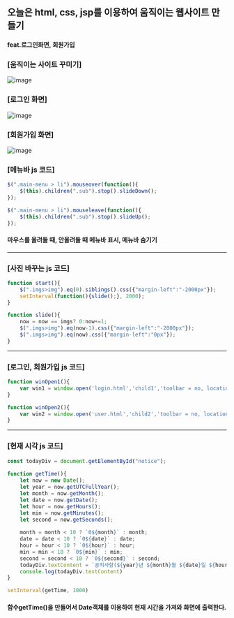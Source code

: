 ## 오늘은 html, css, jsp를 이용하여 움직이는 웹사이트 만들기
#### feat.로그인화면, 회원가입

### [움직이는 사이트 꾸미기]
![image](https://github.com/hwan06/Web/assets/114748934/17d36082-e22a-4ee3-9891-0183897e63ea)
### [로그인 화면]
![image](https://github.com/hwan06/Web/assets/114748934/84ecb74b-636e-464a-b342-bf7c68c56ccf)
### [회원가입 화면]
![image](https://github.com/hwan06/Web/assets/114748934/3771f40a-75b9-4a39-ab12-a4368ee6b684)

### [메뉴바 js 코드]
``` js
$(".main-menu > li").mouseover(function(){
	$(this).children(".sub").stop().slideDown();
});

$(".main-menu > li").mouseleave(function(){
	$(this).children(".sub").stop().slideUp();
});
```
#### 마우스를 올려둘 때, 안올려둘 때 메뉴바 표시, 메뉴바 숨기기
---
### [사진 바꾸는 js 코드]
``` js
function start(){
	$(".imgs>img").eq(0).siblings().css({"margin-left":"-2000px"});
	setInterval(function(){slide();}, 2000);
}

function slide(){
	now = now == imgs? 0:now+=1;
	$(".imgs>img").eq(now-1).css({"margin-left":"-2000px"});
	$(".imgs>img").eq(now).css({"margin-left":"0px"});
}
```
---
### [로그인, 회원가입 js 코드]
``` js
function winOpen1(){
	var win1 = window.open('login.html','child1','toolbar = no, location = no, status = no, menubar = no, resizable = no, scrollbars = no, width = 700, height = 700')
}

function winOpen2(){
	var win2 = window.open('user.html','child2','toolbar = no, location = no, status = no, menubar = no, resizable = no, scrollbars = no, width = 1850, height = 1700')
}
```
---
### [현재 시각 js 코드]
``` js
const todayDiv = document.getElementById("notice");
		
function getTime(){
	let now = new Date();
	let year = now.getUTCFullYear();
	let month = now.getMonth();
	let date = now.getDate();
	let hour = now.getHours();
	let min = now.getMinutes();
	let second = now.getSeconds();
	
	month = month < 10 ? `0${month}` : month;
	date = date < 10 ? `0${date}` : date;
	hour = hour < 10 ? `0${hour}` : hour;
	min = min < 10 ? `0${min}` : min;
	second = second < 10 ? `0${second}` : second;
	todayDiv.textContent = `공지사항(${year}년 ${month}월 ${date}일 ${hour}시 ${min}분)`
	console.log(todayDiv.textContent)
}

setInterval(getTime, 1000)
```
#### 함수getTime()을 만들어서 Date객체를 이용하여 현재 시간을 가져와 화면에 출력한다.
